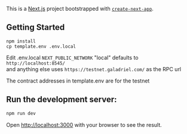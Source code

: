 This is a [Next.js](https://nextjs.org/) project bootstrapped with [`create-next-app`](https://github.com/vercel/next.js/tree/canary/packages/create-next-app).

## Getting Started

```
npm install
cp template.env .env.local
```
Edit .env.local
`NEXT_PUBLIC_NETWORK` "local" defaults to `http://localhost:8545/`   
and anything else uses `https://testnet.galadriel.com/` as the RPC url

The contract addresses in template.env are for the testnet

## Run the development server:

```bash
npm run dev
```

Open [http://localhost:3000](http://localhost:3000) with your browser to see the result.

